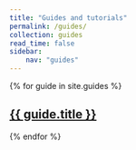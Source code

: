 ```yaml
---
title: "Guides and tutorials"
permalink: /guides/
collection: guides
read_time: false
sidebar:
    nav: "guides"
---
```

{% for guide in site.guides %}
  <h2>
    <a href="{{ guide.url }}">
      {{ guide.title }}
    </a>
  </h2>
{% endfor %}
